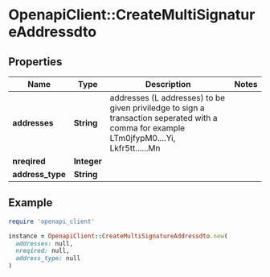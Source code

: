 # OpenapiClient::CreateMultiSignatureAddressdto

## Properties

| Name | Type | Description | Notes |
| ---- | ---- | ----------- | ----- |
| **addresses** | **String** | addresses (L addresses) to be given priviledge to sign a transaction seperated with a comma for example LTm0jfypM0....Yi, Lkfr5tt......Mn |  |
| **nreqired** | **Integer** |  |  |
| **address_type** | **String** |  |  |

## Example

```ruby
require 'openapi_client'

instance = OpenapiClient::CreateMultiSignatureAddressdto.new(
  addresses: null,
  nreqired: null,
  address_type: null
)
```

